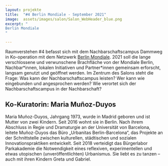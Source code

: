 ```yaml
---
layout: projekte
title:  "#4 Berlin Mondiale - September 2021"
image:  assets/images/salon/Salon_WebHeader_blue.png
excerpt: "
Berlin Mondiale
"

---
```


Raumverstehen #4 befasst sich mit dem Nachbarschaftscampus Dammweg in Ko-operation mit dem Netzwerk [Berlin Mondiale](https://berlin-mondiale.de/de/). 2021 soll die lange verschlossene und verwunschene Brachfläche von der Mondiale Berlin, Nachbar\*innen, lokalen Initiativen und Partner\*innen gemeinsam erforscht, langsam genutzt und geöffnet werden. Im Zentrum des Salons steht die Frage: Was kann der Nachbarschaftscampus leisten? Wer kann wie eingebunden und angesprochen werden? Wie verortet sich der Nachbarschaftscampus in der Nachbarschaft?

## Ko-Kuratorin: Maria Muñoz-Duyos
Maria Muñoz-Duyos, Jahrgang 1973, wurde in Madrid geboren und ist Mutter von zwei Kindern. Seit 2016 wohnt sie in Berlin. Nach ihrem Abschluss in Regie und Dramaturgie an der Universität von Barcelona, leitete Muñoz-Duyos das Büro „Urbanitas Berlin-Barcelona“, das Projekte an der Schnittstelle zwischen kulturellen, städtischen und sozialen Innovationspraktiken entwickelt. Seit 2018 verteidigt das Bürgerlabor Parkakademie die Notwendigkeit eines reflexiven, experimentellen und etwas utopischen (unveröffentlichten) Urbanismus. Sie liebt es zu tanzen – auch mit ihren Kindern Greta und Gabriel.
